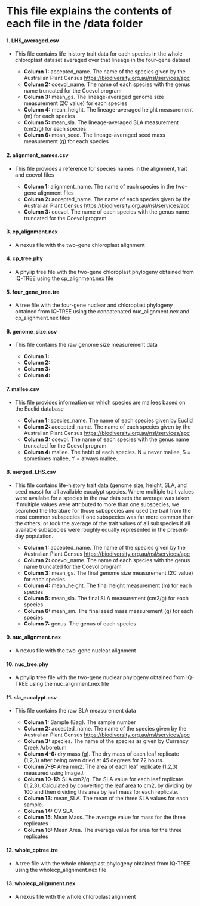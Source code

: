 # This file explains the contents of each file in the /data folder

#### 1. LHS_averaged.csv

- This file contains life-history trait data for each species in the whole chloroplast dataset averaged over that lineage in the four-gene dataset

  - **Column 1:** accepted_name. The name of the species given by the Australian Plant Census https://biodiversity.org.au/nsl/services/apc
  - **Column 2:** coevol_name. The name of each species with the genus name truncated for the Coevol program
  - **Column 3:** mean_gs. The lineage-averaged genome size measurement (2C value) for each species 
  - **Column 4:** mean_height. The lineage-averaged height measurement (m) for each species
  - **Column 5:** mean_sla. The lineage-averaged SLA measurement (cm2/g) for each species
  - **Column 6:** mean_seed. The lineage-averaged seed mass measurement (g) for each species

#### 2. alignment_names.csv

- This file provides a reference for species names in the alignment, trait and coevol files

  - **Column 1:** alignment_name. The name of each species in the two-gene alignment files
  - **Column 2:** accepted_name. The name of each species given by the Australian Plant Census https://biodiversity.org.au/nsl/services/apc
  - **Column 3:** coevol. The name of each species with the genus name truncated for the Coevol program

#### 3. cp_alignment.nex

- A nexus file with the two-gene chloroplast alignment

#### 4. cp_tree.phy

- A phylip tree file with the two-gene chloroplast phylogeny obtained from IQ-TREE using the cp_alignment.nex file

#### 5. four_gene_tree.tre

- A tree file with the four-gene nuclear and chloroplast phylogeny obtained from IQ-TREE using the concatenated nuc_alignment.nex and cp_alignment.nex files

#### 6. genome_size.csv

- This file contains the raw genome size measurement data 

  - **Column 1:**
  - **Column 2:**
  - **Column 3:**
  - **Column 4:**

#### 7. mallee.csv

- This file provides information on which species are mallees based on the Euclid database

  - **Column 1:** species_name. The name of each species given by Euclid
  - **Column 2:** accepted_name. The name of each species given by the Australian Plant Census https://biodiversity.org.au/nsl/services/apc
  - **Column 3:** coevol. The name of each species with the genus name truncated for the Coevol program
  - **Column 4:** mallee. The habit of each species. N = never mallee, S = sometimes mallee, Y = always mallee.


#### 8. merged_LHS.csv

- This file contains life-history trait data (genome size, height, SLA, and seed mass) for all available eucalypt species. Where multiple trait values were availabe for a species in the raw data sets the average was taken. If multiple values were attributed to more than one subspecies, we searched the literature for those subspecies and used the trait from the most common subspecies if one subspecies was far more common than the others, or took the average of the trait values of all subspecies if all available subspecies were roughly equally represented in the present-day population. 

  - **Column 1:** accepted_name. The name of the species given by the Australian Plant Census https://biodiversity.org.au/nsl/services/apc
  - **Column 2:** coevol_name. The name of each species with the genus name truncated for the Coevol program
  - **Column 3:** mean_gs. The final genome size measurement (2C value) for each species 
  - **Column 4:** mean_height. The final height measurement (m) for each species
  - **Column 5:** mean_sla. The final SLA measurement (cm2/g) for each species
  - **Column 6:** mean_sm. The final seed mass measurement (g) for each species
  - **Column 7:** genus. The genus of each species

#### 9. nuc_alignment.nex

- A nexus file with the two-gene nuclear alignment

#### 10. nuc_tree.phy

- A phylip tree file with the two-gene nuclear phylogeny obtained from IQ-TREE using the nuc_alignment.nex file

#### 11. sla_eucalypt.csv

- This file contains the raw SLA measurement data 

  - **Column 1:** Sample (Bag). The sample number
  - **Column 2:** accepted_name. The name of the species given by the Australian Plant Census https://biodiversity.org.au/nsl/services/apc
  - **Column 3:** species. The name of the species as given by Currency Creek Arboretum
  - **Column 4-6:** dry mass (g). The dry mass of each leaf replicate (1,2,3) after being oven dried at 45 degrees for 72 hours.
  - **Column 7-9:** Area mm2. The area of each leaf replicate (1,2,3) measured using ImageJ.
  - **Column 10-12:** SLA cm2/g. The SLA value for each leaf replicate (1,2,3). Calculated by converting the leaf area to cm2, by dividing by 100 and then dividing this area by leaf mass for each replicate.
  - **Column 13:** mean_SLA. The mean of the three SLA values for each sample.
  - **Column 14:** CV SLA
  - **Column 15:** Mean Mass. The average value for mass for the three replicates
  - **Column 16:** Mean Area. The average value for area for the three replicates
 
  
#### 12. whole_cptree.tre

- A tree file with the whole chloroplast phylogeny obtained from IQ-TREE using the wholecp_alignment.nex file

#### 13. wholecp_alignment.nex

- A nexus file with the whole chloroplast alignment

